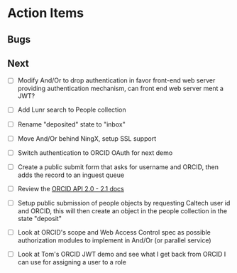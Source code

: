 
# Action Items

## Bugs

## Next

+ [ ] Modify And/Or to drop authentication in favor front-end web server providing authentication mechanism, can front end web server ment a JWT?
+ [ ] Add Lunr search to People collection
+ [ ] Rename "deposited" state to "inbox"
+ [ ] Move And/Or behind NingX, setup SSL support
+ [ ] Switch authentication to ORCID OAuth for next demo
+ [ ] Create a public submit form that asks for username and ORCID, then adds the record to an inguest queue
+ [ ] Review the [ORCID API 2.0 - 2.1 docs](https://members.orcid.org/api/tutorial)
+ [ ] Setup public submission of people objects by requesting Caltech user id and ORCID, this will then create an object in the people collection in the state "deposit"
+ [ ] Look at ORCID's scope and Web Access Control spec as possible authorization modules to implement in And/Or (or parallel service)
+ [ ] Look at Tom's ORCID JWT demo and see what I get back from ORCID I can use for assigning a user to a role


